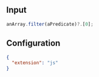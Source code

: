 
## Input
```javascript input
anArray.filter(aPredicate)?.[0];
```

## Configuration
```json configuration
{
  "extension": "js"
}
```
